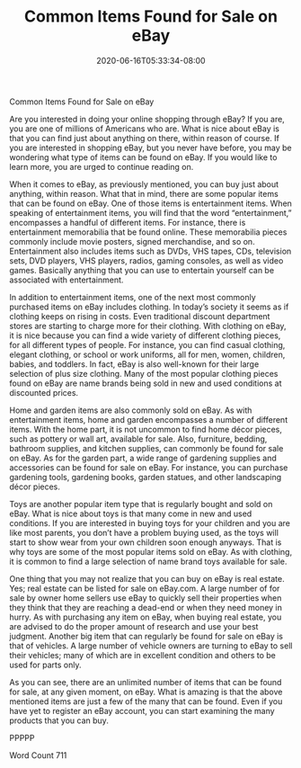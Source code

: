 ﻿---
title: "Common Items Found for Sale on eBay"
date: 2020-06-16T05:33:34-08:00
description: "eBay Tips for Web Success"
featured_image: "/images/eBay.jpg"
tags: ["eBay"]
---

Common Items Found for Sale on eBay

Are you interested in doing your online shopping through eBay?  If you are, you are one of millions of Americans who are.  What is nice about eBay is that you can find just about anything on there, within reason of course.  If you are interested in shopping eBay, but you never have before, you may be wondering what type of items can be found on eBay.  If you would like to learn more, you are urged to continue reading on.

When it comes to eBay, as previously mentioned, you can buy just about anything, within reason. What that in mind, there are some popular items that can be found on eBay.  One of those items is entertainment items. When speaking of entertainment items, you will find that the word “entertainment,” encompasses a handful of different items.  For instance, there is entertainment memorabilia that be found online.  These memorabilia pieces commonly include movie posters, signed merchandise, and so on.  Entertainment also includes items such as DVDs, VHS tapes, CDs, television sets, DVD players, VHS players, radios, gaming consoles, as well as video games. Basically anything that you can use to entertain yourself can be associated with entertainment.

In addition to entertainment items, one of the next most commonly purchased items on eBay includes clothing.  In today’s society it seems as if clothing keeps on rising in costs. Even traditional discount department stores are starting to charge more for their clothing.  With clothing on eBay, it is nice because you can find a wide variety of different clothing pieces, for all different types of people.  For instance, you can find casual clothing, elegant clothing, or school or work uniforms, all for men, women, children, babies, and toddlers. In fact, eBay is also well-known for their large selection of plus size clothing.  Many of the most popular clothing pieces found on eBay are name brands being sold in new and used conditions at discounted prices.

Home and garden items are also commonly sold on eBay.  As with entertainment items, home and garden encompasses a number of different items.  With the home part, it is not uncommon to find home décor pieces, such as pottery or wall art, available for sale.  Also, furniture, bedding, bathroom supplies, and kitchen supplies, can commonly be found for sale on eBay. As for the garden part, a wide range of gardening supplies and accessories can be found for sale on eBay. For instance, you can purchase gardening tools, gardening books, garden statues, and other landscaping décor pieces.  

Toys are another popular item type that is regularly bought and sold on eBay.  What is nice about toys is that many come in new and used conditions.  If you are interested in buying toys for your children and you are like most parents, you don’t have a problem buying used, as the toys will start to show wear from your own children soon enough anyways.  That is why toys are some of the most popular items sold on eBay.  As with clothing, it is common to find a large selection of name brand toys available for sale.  

One thing that you may not realize that you can buy on eBay is real estate.  Yes; real estate can be listed for sale on eBay.com.  A large number of for sale by owner home sellers use eBay to quickly sell their properties when they think that they are reaching a dead-end or when they need money in hurry. As with purchasing any item on eBay, when buying real estate, you are advised to do the proper amount of research and use your best judgment.  Another big item that can regularly be found for sale on eBay is that of vehicles.  A large number of vehicle owners are turning to eBay to sell their vehicles; many of which are in excellent condition and others to be used for parts only.

As you can see, there are an unlimited number of items that can be found for sale, at any given moment, on eBay.  What is amazing is that the above mentioned items are just a few of the many that can be found.  Even if you have yet to register an eBay account, you can start examining the many products that you can buy.

PPPPP

Word Count 711

